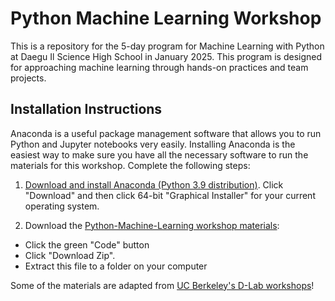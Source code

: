 # Python Machine Learning Workshop
This is a repository for the 5-day program for Machine Learning with Python at Daegu Il Science High School in January 2025. This program is designed for approaching machine learning through hands-on practices and team projects. 

## Installation Instructions

Anaconda is a useful package management software that allows you to run Python and Jupyter notebooks very easily. Installing Anaconda is the easiest way to make sure you have all the necessary software to run the materials for this workshop. Complete the following steps:

1. [Download and install Anaconda (Python 3.9 distribution)](https://www.anaconda.com/products/individual). Click "Download" and then click 64-bit "Graphical Installer" for your current operating system.

2. Download the [Python-Machine-Learning workshop materials](https://github.com/leahhrlee/Python_ML_Workshop):

* Click the green "Code" button
* Click "Download Zip".
* Extract this file to a folder on your computer

Some of the materials are adapted from [UC Berkeley's D-Lab workshops](https://github.com/dlab-berkeley/)!

